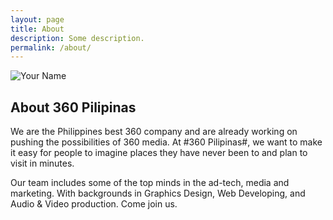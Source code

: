 ```yaml
---
layout: page
title: About
description: Some description.
permalink: /about/
---
```


<img itemprop="image" class="img-rounded" src="http://res.cloudinary.com/dm7h7e8xj/image/upload/c_fill,h_200,w_200/v1504971955/neo_ruqszk.jpg" alt="Your Name">

## About 360 Pilipinas

We are the Philippines best 360 company and are already working on pushing the possibilities of 360 media. At #360 Pilipinas#, we want to make it easy for people to imagine places they have never been to and plan to visit in minutes.

Our team includes some of the top minds in the ad-tech, media and marketing. With backgrounds in Graphics Design, Web Developing, and Audio & Video production. Come join us.
